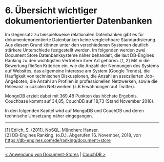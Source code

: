 # 6. Übersicht wichtiger dokumentorientierter Datenbanken

Im Gegensatz zu beispielsweise relationalen Datenbanken gibt es für dokumentenorientierte Datenbanken keine vergleichbare Standardisierung. Aus diesem Grund können unter den verschiedenen Systemen deutlich stärkere Unterschiede festgestellt werden. Im folgenden werden zwei Document Store Datenbanksysteme näher behandelt, die laut DB-Engines Ranking zu den wichtigsten Vertretern ihrer Art gehören. [1, 2] Mit in die Bewertung fließen Kriterien ein, wie die Anzahl der Nennungen des Systems auf Websites, das allgemeine Interesse am System (Google Trends), die Häufigkeit von technischen Diskussionen, die Anzahl an assoziierten Job-Angeboten, die Anzahl an Profilen in professionellen Netzwerken, sowie die Relevanz in sozialen Netzwerken (z.B Erwähnungen auf Twitter). 

MongoDB erzielt dabei mit 369,48 Punkten das höchste Ergebnis. Couchbase kommt auf 34,85, CouchDB auf 18,73 (Stand November 2018).

In den folgenden Kapitel wird auf MongoDB und CouchDB und deren technische Umsetzung näher eingegangen.

---
[1] Edlich, S. (2011). NoSQL. München: Hanser.  <br>
[2] DB-Engines Ranking. (o.D.). Abgerufen 16. November, 2018, von https://db-engines.com/de/ranking/document+store

---

[< Anwendung von Document-Stores](07_Anwendung-von-DocumentStores.md)		|   [CouchDB >](09_CouchDB.md)



